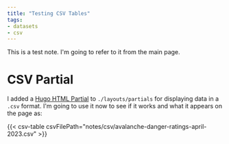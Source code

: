 ```yaml
---
title: "Testing CSV Tables"
tags:
- datasets
- csv
---
```


This is a test note. I'm going to refer to it from the main page.

# CSV Partial
I added a [Hugo HTML Partial](https://gohugo.io/templates/partials/) to `./layouts/partials` for displaying data in a `.csv` format. I'm going to use it now to see if it works and what it appears on the page as:

{{< csv-table csvFilePath="notes/csv/avalanche-danger-ratings-april-2023.csv" >}}
